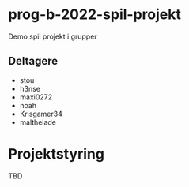 # prog-b-2022-spil-projekt
Demo spil projekt i grupper

## Deltagere
- stou
- h3nse
- maxi0272
- noah
- Krisgamer34
- malthelade

# Projektstyring

TBD